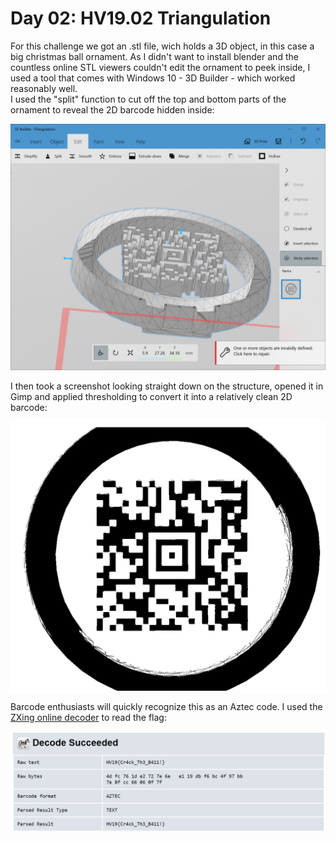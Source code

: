 # Day 02: HV19.02 Triangulation
For this challenge we got an .stl file, wich holds a 3D object, in this case a big christmas ball ornament. As I didn't want to install blender and the countless online STL viewers couldn't edit the ornament to peek inside, I used a tool that comes with Windows 10 - 3D Builder - which worked reasonably well.  
I used the "split" function to cut off the top and bottom parts of the ornament to reveal the 2D barcode hidden inside:  

![](windows_3D_builder.png)  

I then took a screenshot looking straight down on the structure, opened it in Gimp and applied thresholding to convert it into a relatively clean 2D barcode:  

![](aztec.png)  

Barcode enthusiasts will quickly recognize this as an Aztec code. I used the [ZXing online decoder](https://zxing.org/w/decode.jspx) to read the flag:  

![](result.png)  
